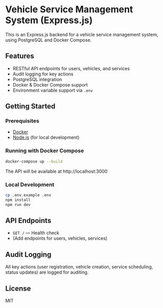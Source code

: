 # Vehicle Service Management System (Express.js)

This is an Express.js backend for a vehicle service management system, using PostgreSQL and Docker Compose.

## Features
- RESTful API endpoints for users, vehicles, and services
- Audit logging for key actions
- PostgreSQL integration
- Docker & Docker Compose support
- Environment variable support via `.env`

## Getting Started

### Prerequisites
- [Docker](https://www.docker.com/get-started/)
- [Node.js](https://nodejs.org/) (for local development)

### Running with Docker Compose
```bash
docker-compose up --build
```
The API will be available at http://localhost:3000

### Local Development
```bash
cp .env.example .env
npm install
npm run dev
```

## API Endpoints
- `GET /` — Health check
- (Add endpoints for users, vehicles, services)

## Audit Logging
All key actions (user registration, vehicle creation, service scheduling, status updates) are logged for auditing.

## License
MIT

